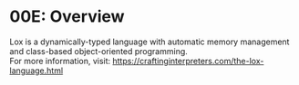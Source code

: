 # 00E: Overview
Lox is a dynamically-typed language with automatic memory management and class-based object-oriented programming.  
For more information, visit: https://craftinginterpreters.com/the-lox-language.html